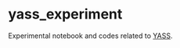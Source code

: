 # yass_experiment
Experimental notebook and codes related to [YASS](https://github.com/paninski-lab/yass).
